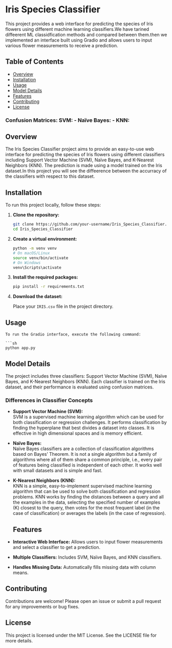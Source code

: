 # Iris Species Classifier

This project provides a web interface for predicting the species of Iris flowers using different machine learning classifiers.We have tarined diffeerent ML classidfication methods and compared between them.then we implemented an interface built using Gradio and allows users to input various flower measurements to receive a prediction.

## Table of Contents

- [Overview](#overview)
- [Installation](#installation)
- [Usage](#usage)
- [Model Details](#model-details)
- [Features](#features)
- [Contributing](#contributing)
- [License](#license)


### Confusion Matrices: **SVM:** - **Naïve Bayes:**  - **KNN:**


## Overview

The Iris Species Classifier project aims to provide an easy-to-use web interface for predicting the species of Iris flowers using different classifiers including Support Vector Machine (SVM), Naïve Bayes, and K-Nearest Neighbors (KNN). The prediction is made using a model trained on the Iris dataset.In this project you will see the diffeerence between the accurracy of the classifiers with respect to this dataset.

## Installation

To run this project locally, follow these steps:

1. **Clone the repository:**

    ```sh
    git clone https://github.com/your-username/Iris_Species_Classifier.git
    cd Iris_Species_Classifier
    ```

2. **Create a virtual environment:**

    ```sh
    python -m venv venv
    # On macOS/Linux
    source venv/bin/activate  
    # On Windows
    venv\Scripts\activate
    ```

3. **Install the required packages:**

    ```sh
    pip install -r requirements.txt
    ```

4. **Download the dataset:**

    Place your `IRIS.csv` file in the project directory.

## Usage

    To run the Gradio interface, execute the following command:

    ```sh
    python app.py

## Model Details

The project includes three classifiers: Support Vector Machine (SVM), Naïve Bayes, and K-Nearest Neighbors (KNN). Each classifier is trained on the Iris dataset, and their performance is evaluated using confusion matrices.

### Differences in Classifier Concepts

- **Support Vector Machine (SVM):**  
  SVM is a supervised machine learning algorithm which can be used for both classification or regression challenges. It performs classification by finding the hyperplane that best divides a dataset into classes. It is effective in high dimensional spaces and is memory efficient.

- **Naïve Bayes:**  
  Naïve Bayes classifiers are a collection of classification algorithms based on Bayes’ Theorem. It is not a single algorithm but a family of algorithms where all of them share a common principle, i.e., every pair of features being classified is independent of each other. It works well with small datasets and is simple and fast.

- **K-Nearest Neighbors (KNN):**  
  KNN is a simple, easy-to-implement supervised machine learning algorithm that can be used to solve both classification and regression problems. KNN works by finding the distances between a query and all the examples in the data, selecting the specified number of examples (K) closest to the query, then votes for the most frequent label (in the case of classification) or averages the labels (in the case of regression).

  ## Features

- **Interactive Web Interface:** Allows users to input flower measurements and select a classifier to get a prediction.
- **Multiple Classifiers:** Includes SVM, Naïve Bayes, and KNN classifiers.
- **Handles Missing Data:** Automatically fills missing data with column means.

## Contributing

Contributions are welcome! Please open an issue or submit a pull request for any improvements or bug fixes.

## License

This project is licensed under the MIT License. See the LICENSE file for more details.
